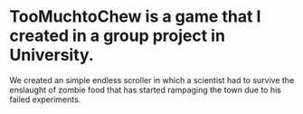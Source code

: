# TooMuchtoChew is a game that I created in a group project in University.

We created an simple endless scroller in which a scientist had to survive the enslaught of zombie food that has started rampaging the 
town due to his failed experiments. 
